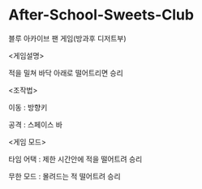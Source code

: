 # After-School-Sweets-Club
블루 아카이브 팬 게임(방과후 디저트부)

<게임설명>

적을 밀쳐 바닥 아래로 떨어트리면 승리

<조작법>

이동 : 방향키

공격 : 스페이스 바

<게임 모드>

타임 어택 : 제한 시간안에 적을 떨어트려 승리

무한 모드 : 몰려드는 적 떨어트려 승리
